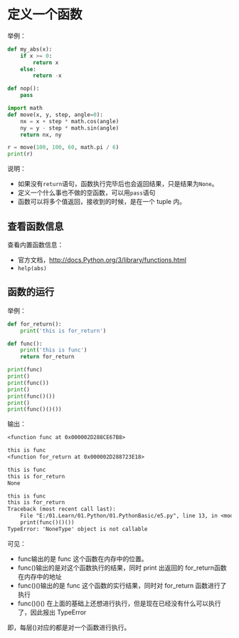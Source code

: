 




# 定义一个函数

举例：


```py
def my_abs(x):
    if x >= 0:
        return x
    else:
        return -x

def nop():
    pass

import math
def move(x, y, step, angle=0):
    nx = x + step * math.cos(angle)
    ny = y - step * math.sin(angle)
    return nx, ny

r = move(100, 100, 60, math.pi / 6)
print(r)
```

说明：

- 如果没有`return`语句，函数执行完毕后也会返回结果，只是结果为`None`。
- 定义一个什么事也不做的空函数，可以用`pass`语句
- 函数可以将多个值返回，接收到的时候，是在一个 tuple 内。


## 查看函数信息

查看内置函数信息：

- 官方文档，<http://docs.Python.org/3/library/functions.html>
- `help(abs)`



## 函数的运行

举例：

```py
def for_return():
    print('this is for_return')

def func():
    print('this is func')
    return for_return

print(func)
print()
print(func())
print()
print(func()())
print()
print(func()()())
```


输出：

```txt
<function func at 0x000002D288CE67B8>

this is func
<function for_return at 0x000002D288723E18>

this is func
this is for_return
None

this is func
this is for_return
Traceback (most recent call last):
    File "E:/01.Learn/01.Python/01.PythonBasic/e5.py", line 13, in <module>
    print(func()()())
TypeError: 'NoneType' object is not callable
```


可见：


- func输出的是 func 这个函数在内存中的位置。
- func()输出的是对这个函数执行的结果，同时 print 出返回的 for_return函数在内存中的地址
- func()()输出的是 func 这个函数的实行结果，同时对 for_return 函数进行了执行
- func()()() 在上面的基础上还想进行执行，但是现在已经没有什么可以执行了，因此报出 TypeError


即，每层()对应的都是对一个函数进行执行。
